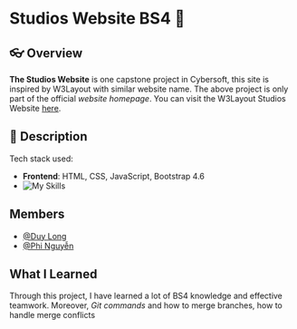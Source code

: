# Studios Website BS4 👋
## 👓 Overview 

**The Studios Website** is one capstone project in Cybersoft, this site is inspired by W3Layout with similar website name.
The above project is only part of the official _website homepage_. You can visit the W3Layout Studios Website [here](https://wp.w3layouts.com/studious/).

## 🍿 Description
Tech stack used:
- **Frontend**: HTML, CSS, JavaScript, Bootstrap 4.6
- ![My Skills](https://skillicons.dev/icons?i=html,css,js,bootstrap)

## Members
- [@Duy Long](https://github.com/Longkovuichutnao)
- [@Phi Nguyễn](https://github.com/phinguyenhh)

## What I Learned
Through this project, I have learned a lot of BS4 knowledge and effective teamwork.
Moreover, _Git commands_ and how to merge branches, how to handle merge conflicts

